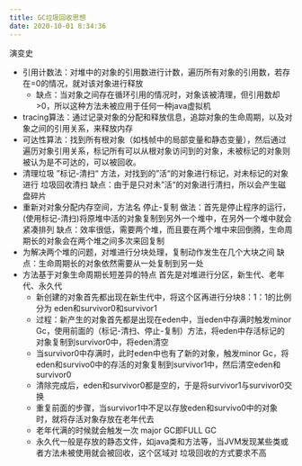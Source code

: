 ```yaml
---
title: GC垃圾回收思想
date: 2020-10-01 8:34:36
---
```


演变史

- 引用计数法：对堆中的对象的引用数进行计数，遍历所有对象的引用数，若存在=0的情况，就对该对象进行释放
  - 缺点：当对象之间存在循环引用的情况时，对象该被清理，但引用数却>0，所以这种方法未被应用于任何一种java虚拟机
- tracing算法：通过记录对象的分配和释放信息，追踪对象的生命周期，以及对象之间的引用关系，来释放内存
- 可达性算法：找到所有根对象（如栈帧中的局部变量和静态变量），然后通过遍历对象引用关系，标记所有可以从根对象访问到的对象，未被标记的对象则被认为是不可达的，可以被回收。
- 清理垃圾 ”标记-清扫“ 方法，对找到的”活“的对象进行标记，对未标记的对象进行 垃圾回收清扫
  缺点：由于是只对未”活“的对象进行清扫，所以会产生磁盘碎片
- 重新对对象分配内存空间，方法名 停止-复制
  做法：首先是停止程序的运行，(使用标记-清扫)将原堆中活的对象复制到另外一个堆中，在另外一个堆中就会紧凑排列
  缺点：效率很低，需要两个堆，而且要在两个堆中来回倒腾，生命周期长的对象会在两个堆之间多次来回复制
- 为解决两个堆的问题，对堆进行分块处理，复制动作发生在几个大块之间
  缺点：生命周期长的对象依然需要从一处复制到另一处
- 方法基于对象生命周期长短差异的特点 首先是对堆进行分区，新生代、老年代、永久代
  - 新创建的对象首先都出现在新生代中，将这个区再进行分块8：1：1的比例分为 eden和survivor0和survivor1
  - 过程：新产生的对象首先都是出现在eden中，当eden中存满时触发minor Gc，使用前面的（标记-清扫、停止-复制）方法，将eden中存活标记的对象复制到survivor0中，将eden清空
  - 当survivor0中存满时，此时eden中也有了新的对象，触发minor Gc，将eden和survivo0中的存活的对象复制到survivor1中，然后清空eden和survivor0
  - 清除完成后，eden和survivor0都是空的，于是将survivor1与survivor0交换
  - 重复前面的步骤，当survivor1中不足以存放eden和survivo0中的对象时，就将存活对象存放在老年代去
  - 老年代满的时候就会触发一次 major GC即FULL GC
  - 永久代一般是存放的静态文件，如java类和方法等，当JVM发现某些类或者方法未被使用就会被回收，这个区域对 垃圾回收的方式要求不高

